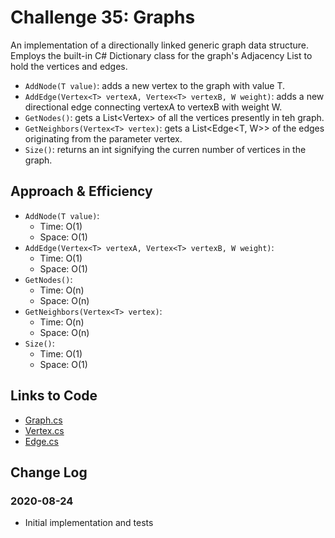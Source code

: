 # Challenge 35: Graphs

An implementation of a directionally linked generic graph data structure. Employs the built-in C# Dictionary class for the graph's Adjacency List to hold the vertices and edges.

- `AddNode(T value)`: adds a new vertex to the graph with value T.
- `AddEdge(Vertex<T> vertexA, Vertex<T> vertexB, W weight)`: adds a new directional edge connecting vertexA to vertexB with weight W.
- `GetNodes()`: gets a List<Vertex<T>> of all the vertices presently in teh graph.
- `GetNeighbors(Vertex<T> vertex)`: gets a List<Edge<T, W>> of the edges originating from the parameter vertex.
- `Size()`: returns an int signifying the curren number of vertices in the graph.

## Approach & Efficiency

- `AddNode(T value)`:
    - Time: O(1)
    - Space: O(1)
- `AddEdge(Vertex<T> vertexA, Vertex<T> vertexB, W weight)`:
    - Time: O(1)
    - Space: O(1)
- `GetNodes()`:
    - Time: O(n)
    - Space: O(n)
- `GetNeighbors(Vertex<T> vertex)`:
    - Time: O(n)
    - Space: O(n)
- `Size()`:
    - Time: O(1)
    - Space: O(1)

## Links to Code

- [Graph.cs](Graph/Classes/Graph.cs)
- [Vertex.cs](Graph/Classes/Vertex.cs)
- [Edge.cs](Graph/Classes/Edge.cs)

## Change Log

### 2020-08-24
- Initial implementation and tests